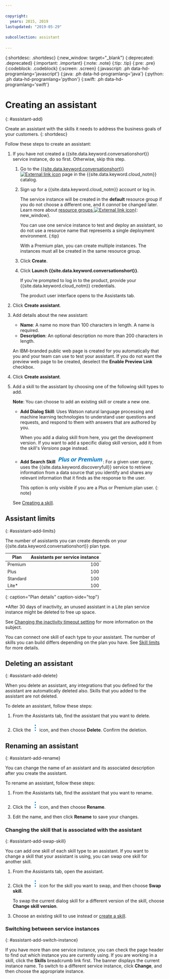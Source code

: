 ```yaml
---

copyright:
  years: 2015, 2019
lastupdated: "2019-05-29"

subcollection: assistant

---
```


{:shortdesc: .shortdesc}
{:new_window: target="_blank"}
{:deprecated: .deprecated}
{:important: .important}
{:note: .note}
{:tip: .tip}
{:pre: .pre}
{:codeblock: .codeblock}
{:screen: .screen}
{:javascript: .ph data-hd-programlang='javascript'}
{:java: .ph data-hd-programlang='java'}
{:python: .ph data-hd-programlang='python'}
{:swift: .ph data-hd-programlang='swift'}

# Creating an assistant
{: #assistant-add}

Create an assistant with the skills it needs to address the business goals of your customers.
{: shortdesc}

Follow these steps to create an assistant:

1.  If you have not created a {{site.data.keyword.conversationshort}} service instance, do so first. Otherwise, skip this step.

    1.  Go to the [{{site.data.keyword.conversationshort}} ![External link icon](../../icons/launch-glyph.svg "External link icon")](https://cloud.ibm.com/catalog/services/watson-assistant) page in the {{site.data.keyword.cloud_notm}} catalog.

    1.  Sign up for a {{site.data.keyword.cloud_notm}} account or log in.

        The service instance will be created in the **default** resource group if you do not choose a different one, and it *cannot* be changed later. Learn more about [resource groups ![External link icon](../../icons/launch-glyph.svg "External link icon")](/docs/resources?topic=resources-bp_resourcegroups#bp_resourcegroups){: new_window}.

        You can use one service instance to test and deploy an assistant, so do not use a resource name that represents a single deployment environment.
        {:tip}

        With a Premium plan, you can create multiple instances. The instances must all be created in the same resource group.

    1.  Click **Create**.

    1.  Click **Launch {{site.data.keyword.conversationshort}}**.

        If you're prompted to log in to the product, provide your {{site.data.keyword.cloud_notm}} credentials.

        The product user interface opens to the Assistants tab.

1.  Click **Create assistant**.

1.  Add details about the new assistant:

    - **Name**: A name no more than 100 characters in length. A name is required.
    - **Description**: An optional description no more than 200 characters in length.

    An IBM-branded public web page is created for you automatically that you and your team can use to test your assistant. If you do not want the preview web page to be created, deselect the **Enable Preview Link** checkbox.

1.  Click **Create assistant**.

1.  Add a skill to the assistant by choosing one of the following skill types to add.

    **Note**: You can choose to add an existing skill or create a new one.

    - **Add Dialog Skill**: Uses Watson natural language processing and machine learning technologies to understand user questions and requests, and respond to them with answers that are authored by you.

      When you add a dialog skill from here, you get the development version. If you want to add a specific dialog skill version, add it from the skill's *Versions* page instead.

    - **Add Search Skill** ![Plus or Premium plan only](images/premium.png): For a given user query, uses the {{site.data.keyword.discoveryfull}} service to retrieve information from a data source that you identify and shares any relevant information that it finds as the response to the user.

      This option is only visible if you are a Plus or Premium plan user.
      {: note}

    See [Creating a skill](/docs/services/assistant?topic=assistant-skill-add).

## Assistant limits
{: #assistant-add-limits}

The number of assistants you can create depends on your {{site.data.keyword.conversationshort}} plan type.

| Plan | Assistants per service instance |
|--------------|--------------------------------:|
| Premium      |                             100 |
| Plus         |                             100 |
| Standard     |                             100 |
| Lite*        |                             100 |
{: caption="Plan details" caption-side="top"}

*After 30 days of inactivity, an unused assistant in a Lite plan service instance might be deleted to free up space.

See [Changing the inactivity timeout setting](/docs/services/assistant?topic=assistant-activity-settings) for more information on the subject.

You can connect one skill of each type to your assistant. The number of skills you can build differs depending on the plan you have. See [Skill limits](/docs/services/assistant?topic=assistant-skill-add#skill-add-limits) for more details.

## Deleting an assistant
{: #assistant-add-delete}

When you delete an assistant, any integrations that you defined for the assistant are automatically deleted also. Skills that you added to the assistant are not deleted.

To delete an assistant, follow these steps:

1.  From the Assistants tab, find the assistant that you want to delete.

1.  Click the ![open and close list of options](images/kabob-beta.png) icon, and then choose **Delete**. Confirm the deletion.

## Renaming an assistant
{: #assistant-add-rename}

You can change the name of an assistant and its associated description after you create the assistant.

To rename an assistant, follow these steps:

1.  From the Assistants tab, find the assistant that you want to rename.

1.  Click the ![open and close list of options](images/kabob-beta.png) icon, and then choose **Rename**.

1.  Edit the name, and then click **Rename** to save your changes.

### Changing the skill that is associated with the assistant
{: #assistant-add-swap-skill}

You can add one skill of each skill type to an assistant. If you want to change a skill that your assistant is using, you can swap one skill for another skill.

1.  From the Assistants tab, open the assistant.

1.  Click the ![open and close list of options](images/kabob-beta.png) icon for the skill you want to swap, and then choose **Swap skill**.

    To swap the current dialog skill for a different version of the skill, choose **Change skill version**.

1.  Choose an existing skill to use instead or [create a skill](/docs/services/assistant?topic=assistant-skill-add).

### Switching between service instances
{: #assistant-add-switch-instance}

If you have more than one service instance, you can check the page header to find out which instance you are currently using. If you are working in a skill, click the **Skills** breadcrumb link first. The banner displays the current instance name. To switch to a different service instance, click **Change**, and then choose the appropriate instance.
